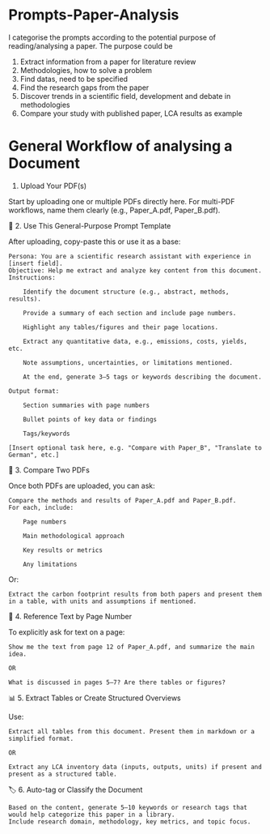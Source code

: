 # Prompts-Paper-Analysis
I categorise the prompts according to the potential purpose of reading/analysing a paper.
The purpose could be 
1. Extract information from a paper for literature review
2. Methodologies, how to solve a problem
3. Find datas, need to be specified
4. Find the research gaps from the paper
5. Discover trends in a scientific field, development and debate in methodologies
6. Compare your study with published paper, LCA results as example 

# General Workflow of analysing a Document
1. Upload Your PDF(s)

Start by uploading one or multiple PDFs directly here. For multi-PDF workflows, name them clearly (e.g., Paper_A.pdf, Paper_B.pdf).

🧩 2. Use This General-Purpose Prompt Template

After uploading, copy-paste this or use it as a base:

    Persona: You are a scientific research assistant with experience in [insert field].
    Objective: Help me extract and analyze key content from this document.
    Instructions:

        Identify the document structure (e.g., abstract, methods, results).

        Provide a summary of each section and include page numbers.

        Highlight any tables/figures and their page locations.

        Extract any quantitative data, e.g., emissions, costs, yields, etc.

        Note assumptions, uncertainties, or limitations mentioned.

        At the end, generate 3–5 tags or keywords describing the document.

    Output format:

        Section summaries with page numbers

        Bullet points of key data or findings

        Tags/keywords

    [Insert optional task here, e.g. "Compare with Paper_B", "Translate to German", etc.]

🔄 3. Compare Two PDFs

Once both PDFs are uploaded, you can ask:

    Compare the methods and results of Paper_A.pdf and Paper_B.pdf.
    For each, include:

        Page numbers

        Main methodological approach

        Key results or metrics

        Any limitations

Or:

    Extract the carbon footprint results from both papers and present them in a table, with units and assumptions if mentioned.

📌 4. Reference Text by Page Number

To explicitly ask for text on a page:

    Show me the text from page 12 of Paper_A.pdf, and summarize the main idea.

    OR

    What is discussed in pages 5–7? Are there tables or figures?

📊 5. Extract Tables or Create Structured Overviews

Use:

    Extract all tables from this document. Present them in markdown or a simplified format.

    OR

    Extract any LCA inventory data (inputs, outputs, units) if present and present as a structured table.

🏷️ 6. Auto-tag or Classify the Document

    Based on the content, generate 5–10 keywords or research tags that would help categorize this paper in a library.
    Include research domain, methodology, key metrics, and topic focus.

